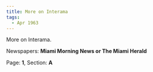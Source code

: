 ```yaml
---  
title: More on Interama  
tags:  
  - Apr 1963  
---  
```

  
More on Interama.  
  
Newspapers: **Miami Morning News or The Miami Herald**  
  
Page: **1**, Section: **A** 
